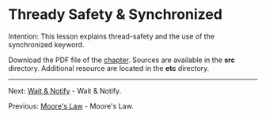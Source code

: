 # Thready Safety & Synchronized

Intention: This lesson explains thread-safety and the use of the synchronized keyword.

Download the PDF file of the [chapter](chapter_16.pdf). Sources are available in the <b>src</b> directory. 
Additional resource are located in the <b>etc</b> directory.

<hr>

Next: [Wait & Notify](chapter_17.md "Wait & Notify") - Wait & Notify.

Previous: [Moore's Law](chapter_15.md "Moore's Law") - Moore's Law.